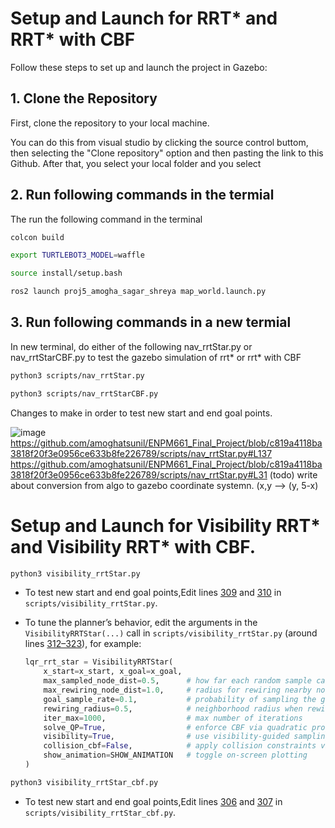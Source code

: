 # Setup and Launch for RRT* and RRT* with CBF

Follow these steps to set up and launch the project in Gazebo:  

## 1. Clone the Repository

First, clone the repository to your local machine.

You can do this from visual studio by clicking the source control buttom, then selecting the "Clone repository" option and then pasting the link to this Github. After that, you select your local folder and you select


## 2. Run following commands in the termial
The run the following command in the terminal

```bash
colcon build
```
```bash
export TURTLEBOT3_MODEL=waffle
```
```bash
source install/setup.bash
```
```bash
ros2 launch proj5_amogha_sagar_shreya map_world.launch.py
```

## 3. Run following commands in a new termial
In new terminal, do either of the following nav_rrtStar.py or nav_rrtStarCBF.py to test the gazebo simulation of rrt* or rrt* with CBF

```bash
python3 scripts/nav_rrtStar.py
```

```bash
python3 scripts/nav_rrtStarCBF.py
```

Changes to make in order to test new start and end goal points.

![image](https://github.com/user-attachments/assets/688f3247-cfd8-49bc-913c-9635f15b2e38)
https://github.com/amoghatsunil/ENPM661_Final_Project/blob/c819a4118ba3818f20f3e0956ce633b8fe226789/scripts/nav_rrtStar.py#L137
https://github.com/amoghatsunil/ENPM661_Final_Project/blob/c819a4118ba3818f20f3e0956ce633b8fe226789/scripts/nav_rrtStar.py#L31
 (todo) write about conversion from algo to gazebo coordinate systemn. (x,y  --> (y, 5-x)

# Setup and Launch for Visibility RRT* and Visibility RRT* with CBF.



```bash
python3 visibility_rrtStar.py
```
* To test new start and end goal points,Edit lines [309](https://github.com/amoghatsunil/ENPM661_Final_Project/blob/main/scripts/visibility_rrtStar.py#L309)
and [310](https://github.com/amoghatsunil/ENPM661_Final_Project/blob/main/scripts/visibility_rrtStar.py#L310)  in `scripts/visibility_rrtStar.py`.

* To tune the planner’s behavior, edit the arguments in the `VisibilityRRTStar(...)` call in `scripts/visibility_rrtStar.py` (around lines [312–323](https://github.com/amoghatsunil/ENPM661_Final_Project/blob/main/scripts/visibility_rrtStar.py#L312-L323)), for example:

    ```python
    lqr_rrt_star = VisibilityRRTStar(
        x_start=x_start, x_goal=x_goal,
        max_sampled_node_dist=0.5,      # how far each random sample can be
        max_rewiring_node_dist=1.0,     # radius for rewiring nearby nodes
        goal_sample_rate=0.1,           # probability of sampling the goal directly
        rewiring_radius=0.5,            # neighborhood radius when rewiring
        iter_max=1000,                  # max number of iterations
        solve_QP=True,                  # enforce CBF via quadratic program
        visibility=True,                # use visibility‐guided sampling
        collision_cbf=False,            # apply collision constraints via CBF
        show_animation=SHOW_ANIMATION   # toggle on‐screen plotting
    )
    ```

```bash
python3 visibility_rrtStar_cbf.py
```
* To test new start and end goal points,Edit lines [306](https://github.com/amoghatsunil/ENPM661_Final_Project/blob/main/scripts/visibility_rrtStar_cbf.py#L306)
and [307](https://github.com/amoghatsunil/ENPM661_Final_Project/blob/main/scripts/visibility_rrtStar_cbf.py#L307)  in `scripts/visibility_rrtStar_cbf.py`.
